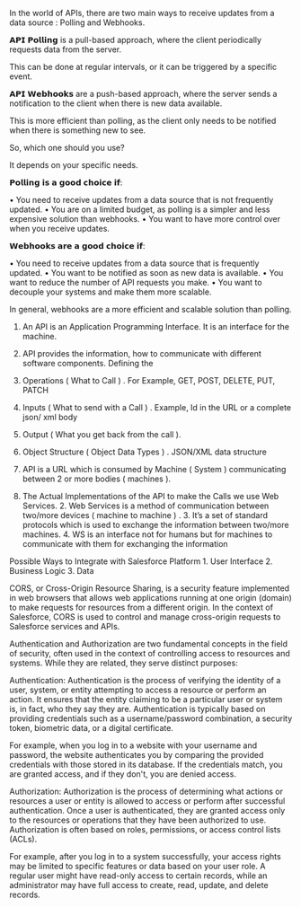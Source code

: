 In the world of APIs, there are two main ways to receive updates from a data source : Polling and Webhooks.

𝗔𝗣𝗜 𝗣𝗼𝗹𝗹𝗶𝗻𝗴 is a pull-based approach, where the client periodically requests data from the server.

This can be done at regular intervals, or it can be triggered by a specific event.

𝗔𝗣𝗜 𝗪𝗲𝗯𝗵𝗼𝗼𝗸𝘀 are a push-based approach, where the server sends a notification to the client when there is new data available.

This is more efficient than polling, as the client only needs to be notified when there is something new to see.

So, which one should you use?

It depends on your specific needs.

𝗣𝗼𝗹𝗹𝗶𝗻𝗴 𝗶𝘀 𝗮 𝗴𝗼𝗼𝗱 𝗰𝗵𝗼𝗶𝗰𝗲 𝗶𝗳:

• You need to receive updates from a data source that is not frequently updated.
• You are on a limited budget, as polling is a simpler and less expensive solution than webhooks.
• You want to have more control over when you receive updates.

𝗪𝗲𝗯𝗵𝗼𝗼𝗸𝘀 𝗮𝗿𝗲 𝗮 𝗴𝗼𝗼𝗱 𝗰𝗵𝗼𝗶𝗰𝗲 𝗶𝗳:

• You need to receive updates from a data source that is frequently updated.
• You want to be notified as soon as new data is available.
• You want to reduce the number of API requests you make.
• You want to decouple your systems and make them more scalable.

In general, webhooks are a more efficient and scalable solution than polling.


1. An API is an Application Programming Interface. It is an interface for the machine. 
2. API provides the information, how to communicate with different software components. Defining the
1. Operations ( What to Call ) . For Example, GET,
POST, DELETE, PUT, PATCH
2. Inputs ( What to send with a Call ) . Example, Id in
the URL or a complete json/ xml body
3. Output ( What you get back from the call ).
4. Object Structure ( Object Data Types ) . JSON/XML
data structure
3. API is a URL which is consumed by Machine ( System ) communicating between 2 or more bodies ( machines ).


1. The Actual Implementations of the API to make the Calls we use Web Services. 2. Web Services is a method of communication between two/more devices ( machine to machine ) . 3. It’s a set of standard protocols which is used to exchange the information between two/more machines. 4. WS is an interface not for humans but for machines to communicate with them for exchanging the information

Possible Ways to Integrate with Salesforce Platform 1. User Interface 2. Business Logic 3. Data

CORS, or Cross-Origin Resource Sharing, is a security feature implemented in web browsers that allows web applications running at one origin (domain) to make requests for resources from a different origin. In the context of Salesforce, CORS is used to control and manage cross-origin requests to Salesforce services and APIs.


Authentication and Authorization are two fundamental concepts in the field of security, often used in the context of controlling access to resources and systems. While they are related, they serve distinct purposes:

Authentication:
Authentication is the process of verifying the identity of a user, system, or entity attempting to access a resource or perform an action. It ensures that the entity claiming to be a particular user or system is, in fact, who they say they are. Authentication is typically based on providing credentials such as a username/password combination, a security token, biometric data, or a digital certificate.

For example, when you log in to a website with your username and password, the website authenticates you by comparing the provided credentials with those stored in its database. If the credentials match, you are granted access, and if they don't, you are denied access.

Authorization:
Authorization is the process of determining what actions or resources a user or entity is allowed to access or perform after successful authentication. Once a user is authenticated, they are granted access only to the resources or operations that they have been authorized to use. Authorization is often based on roles, permissions, or access control lists (ACLs).

For example, after you log in to a system successfully, your access rights may be limited to specific features or data based on your user role. A regular user might have read-only access to certain records, while an administrator may have full access to create, read, update, and delete records.
